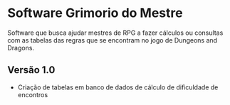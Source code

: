 # Software Grimorio do Mestre

Software que busca ajudar mestres de RPG a fazer cálculos ou consultas com as tabelas das regras que se encontram no jogo de Dungeons and Dragons.

## Versão 1.0

- Criação de tabelas em banco de dados de cálculo de dificuldade de encontros